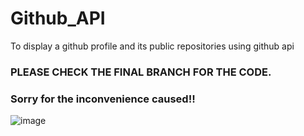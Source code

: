 # Github_API
To display a github profile and its public repositories using github api

### PLEASE CHECK THE FINAL BRANCH FOR THE CODE.
### Sorry for the inconvenience caused!!
![image](https://github.com/sathya00704/Github_API/assets/103351192/058c0f05-b7d7-4312-821b-7225974becf4)
